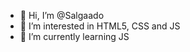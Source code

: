 - 👋 Hi, I’m @Salgaado
- 👀 I’m interested in HTML5, CSS and JS
- 🌱 I’m currently learning JS

<!---
Salgaado/Salgaado is a ✨ special ✨ repository because its `README.md` (this file) appears on your GitHub profile.
You can click the Preview link to take a look at your changes.
--->
